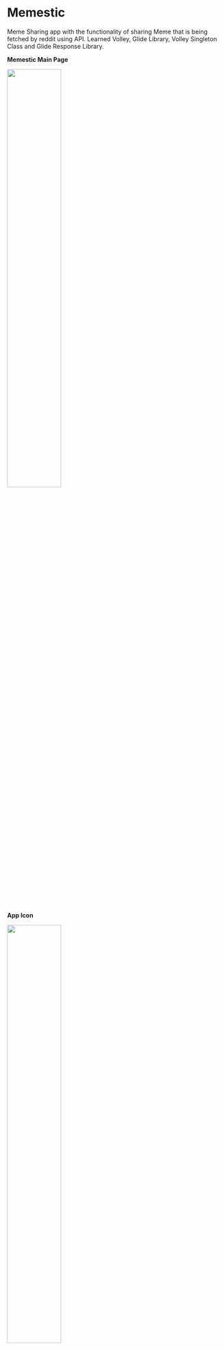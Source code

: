 # Memestic

Meme Sharing app with the functionality of sharing Meme that is being fetched by reddit using API. Learned Volley, Glide Library, Volley Singleton Class and Glide Response Library.

**Memestic Main Page**

<img src = "img/profile.jpeg" length=50% width="50%">

**App Icon**

<img src = "img/icon.jpeg" width="50%">

**Memestic When Share Button is Clicked**

It provide the share functionality of the URL of the Meme. 

<img src = "img/share.jpeg" width="50%">

**Memestic When Next Button is Clicked**

It will fetch next meme from reddit using api and if size of meme is too large it will show buffering

<img src = "img/buffering.jpeg" width="50%">
